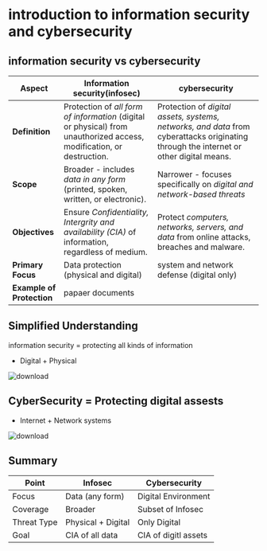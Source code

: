 # introduction to information security and cybersecurity
## information security vs cybersecurity
| **Aspect**                  | **Information security(infosec)**                                                                                     |**cybersecurity**
|-----------------------------|-----------------------------------------------------------------------------------------------------------------------|----------------------------------------------------------
|**Definition**               | Protection of *all form of information* (digital or physical) from unauthorized access, modification, or destruction. | Protection of *digital assets, systems, networks, and data* from cyberattacks originating through the internet or  other digital means.
|**Scope**                    | Broader - includes *data in any form* (printed, spoken, written, or electronic).                                      | Narrower - focuses specifically on *digital and network-based threats*
|**Objectives**               | Ensure *Confidentiality, Intergrity and availability (CIA)* of information, regardless of medium.                     | Protect *computers, networks, servers, and data* from online attacks, breaches and malware.
|**Primary Focus**            | Data protection (physical and digital)                                                                                | system and network defense (digital only)
|**Example of Protection**    | papaer documents                                                                                                      |


## Simplified Understanding 
information security = protecting all kinds of information 
* Digital + Physical






![download](https://github.com/user-attachments/assets/1859f932-8adb-4545-91e5-2674636c7792)


## CyberSecurity = Protecting digital assests 
- Internet + Network systems









![download](https://github.com/user-attachments/assets/b489efe7-6b79-448b-a4cb-43ded2a73c6a)








## Summary
| Point             | Infosec               | Cybersecurity       |
|-------------------|-----------------------|---------------------|
| Focus             | Data (any form)       | Digital Environment |
| Coverage          | Broader               | Subset of Infosec   |
| Threat Type       | Physical + Digital    | Only Digital        |
| Goal              | CIA of all data       | CIA of digitl assets|








                              
